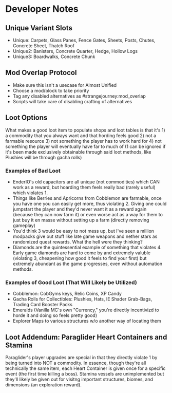 # Developer Notes
## Unique Variant Slots
- Unique: Carpets, Glass Panes, Fence Gates, Sheets, Posts, Chutes, Concrete Sheet, Thatch Roof
- Unique2: Banisters, Concrete Quarter, Hedge, Hollow Logs
- Unique3: Boardwalks, Concrete Chunk
## Mod Overlap Protocol
- Make sure this isn't a usecase for Almost Unified
- Choose a mod/block to take priority
- Tag any disabled alternatives as #strangejourney:mod_overlap
- Scripts will take care of disabling crafting of alternatives
## Loot Options
What makes a good loot item to populate shops and loot tables is that it's 1) a commodity that you always want and that hording feels good 2) not a farmable resource 3) not something the player has to work hard for 4) not something the player will eventually have far to much of (1 can be ignored if it's been made exclusively obtainable through said loot methods, like Plushies will be through gacha rolls)
### Examples of Bad Loot
- EnderIO's old capacitors are all unique (not commodities) which CAN work as a reward, but hoarding them feels really bad (rarely useful) which violates 1. 
- Things like Berries and Apricorns from Cobblemon are farmable, once you have one you can easily get more, thus violating 2. Giving one could jumpstart the player and they'd never want it as a reward again (because they can now farm it) or even worse act as a way for them to just buy it en masse without setting up a farm (directly removing gameplay)
- You'd think 3 would be easy to not mess up, but I've seen a million modpacks give out stuff like late game weapons and nether stars as randomized quest rewards. What the hell were they thinking?
- Diamonds are the quintessential example of something that violates 4. Early game diamonds are hard to come by and extremely valuble (violating 3, cheapening how good it feels to find your first) but extremely abundant as the game progresses, even without automation methods. 
### Examples of Good Loot (That Will Likely be Utilized)
- Cobblemon: CobGyms keys, Relic Coins, XP Candy
- Gacha Rolls for Collectibles: Plushies, Hats, IE Shader Grab-Bags, Trading Card Booster Packs
- Emeralds (Vanilla MC's own "Currency," you're directly incentivizd to horde it and doing so feels pretty good)
- Explorer Maps to various structures w/o another way of locating them
## Loot Addendum: Paraglider Heart Containers and Stamina
Paraglider's player upgrades are special in that they directly violate 1 by being turned into NOT a commodity. In essence, though they're all technically the same item, each Heart Container is given once for a specific event (the first time killing a boss). Stamina vessels are unimplemented but they'll likely be given out for visitng important structures, biomes, and dimensions (an exploration reward).
